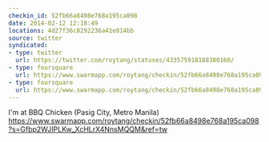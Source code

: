 ```yaml
---
checkin_id: 52fb66a8498e768a195ca098
date: 2014-02-12 12:18:49
locations: 4d27f36c8292236a41e814bb
source: twitter
syndicated:
- type: twitter
  url: https://twitter.com/roytang/statuses/433575918188380160/
- type: foursquare
  url: https://www.swarmapp.com/roytang/checkin/52fb66a8498e768a195ca098?s=Gfbp2WJIPLKw_XcHLrX4NnsMQQM&ref=tw
- type: foursquare
  url: https://www.swarmapp.com/roytang/checkin/52fb66a8498e768a195ca098?s=Gfbp2WJIPLKw_XcHLrX4NnsMQQM&ref=tw
---
```


I'm at BBQ Chicken (Pasig City, Metro Manila) https://www.swarmapp.com/roytang/checkin/52fb66a8498e768a195ca098?s=Gfbp2WJIPLKw_XcHLrX4NnsMQQM&ref=tw
